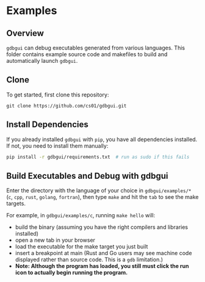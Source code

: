 # Examples

## Overview
`gdbgui` can debug executables generated from various languages. This folder contains example source code and makefiles to build and automatically launch `gdbgui`.

## Clone
To get started, first clone this repository:
```
git clone https://github.com/cs01/gdbgui.git
```

## Install Dependencies
If you already installed `gdbgui` with `pip`, you have all dependencies installed. If not, you need to install them manually:
```bash
pip install -r gdbgui/requirements.txt  # run as sudo if this fails
```

## Build Executables and Debug with gdbgui
Enter the directory with the language of your choice in `gdbgui/examples/*` (`c`, `cpp`, `rust`, `golang`, `fortran`), then type `make` and hit the `tab` to see the make targets.

For example, in `gdbgui/examples/c`, running `make hello` will:

* build the binary (assuming you have the right compilers and libraries installed)
* open a new tab in your browser
* load the executable for the make target you just built
* insert a breakpoint at main (Rust and Go users may see machine code displayed rather than source code. This is a `gdb` limitation.)
* **Note: Although the program has loaded, you still must click the run icon to actually begin running the program.**
